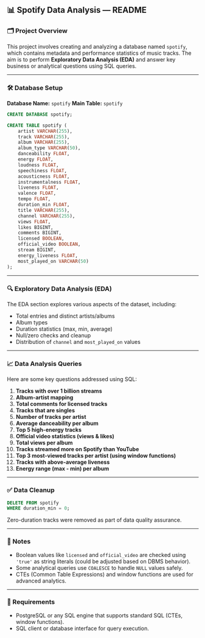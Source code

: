 ## 📊 Spotify Data Analysis — README

### 🗂️ Project Overview

This project involves creating and analyzing a database named `spotify`, which contains metadata and performance statistics of music tracks. The aim is to perform **Exploratory Data Analysis (EDA)** and answer key business or analytical questions using SQL queries.

---

### 🛠️ Database Setup

**Database Name:** `spotify`
**Main Table:** `spotify`

```sql
CREATE DATABASE spotify;

CREATE TABLE spotify (
    artist VARCHAR(255),
    track VARCHAR(255),
    album VARCHAR(255),
    album_type VARCHAR(50),
    danceability FLOAT,
    energy FLOAT,
    loudness FLOAT,
    speechiness FLOAT,
    acousticness FLOAT,
    instrumentalness FLOAT,
    liveness FLOAT,
    valence FLOAT,
    tempo FLOAT,
    duration_min FLOAT,
    title VARCHAR(255),
    channel VARCHAR(255),
    views FLOAT,
    likes BIGINT,
    comments BIGINT,
    licensed BOOLEAN,
    official_video BOOLEAN,
    stream BIGINT,
    energy_liveness FLOAT,
    most_played_on VARCHAR(50)
);
```

---

### 🔍 Exploratory Data Analysis (EDA)

The EDA section explores various aspects of the dataset, including:

* Total entries and distinct artists/albums
* Album types
* Duration statistics (max, min, average)
* Null/zero checks and cleanup
* Distribution of `channel` and `most_played_on` values

---

### 📈 Data Analysis Queries

Here are some key questions addressed using SQL:

1. **Tracks with over 1 billion streams**
2. **Album-artist mapping**
3. **Total comments for licensed tracks**
4. **Tracks that are singles**
5. **Number of tracks per artist**
6. **Average danceability per album**
7. **Top 5 high-energy tracks**
8. **Official video statistics (views & likes)**
9. **Total views per album**
10. **Tracks streamed more on Spotify than YouTube**
11. **Top 3 most-viewed tracks per artist (using window functions)**
12. **Tracks with above-average liveness**
13. **Energy range (max - min) per album**

---

### ✅ Data Cleanup

```sql
DELETE FROM spotify
WHERE duration_min = 0;
```

Zero-duration tracks were removed as part of data quality assurance.

---

### 📌 Notes

* Boolean values like `licensed` and `official_video` are checked using `'true'` as string literals (could be adjusted based on DBMS behavior).
* Some analytical queries use `COALESCE` to handle `NULL` values safely.
* CTEs (Common Table Expressions) and window functions are used for advanced analytics.

---

### 📅 Requirements

* PostgreSQL or any SQL engine that supports standard SQL (CTEs, window functions).
* SQL client or database interface for query execution.
